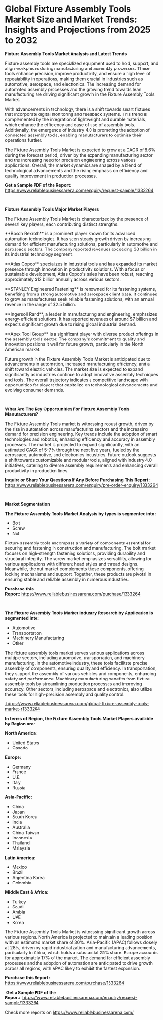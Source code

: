 <p><h1>Global Fixture Assembly Tools Market Size and Market Trends: Insights and Projections from 2025 to 2032</h1></p><p><strong>Fixture Assembly Tools Market Analysis and Latest Trends</strong></p>
<p><p>Fixture assembly tools are specialized equipment used to hold, support, and align workpieces during manufacturing and assembly processes. These tools enhance precision, improve productivity, and ensure a high level of repeatability in operations, making them crucial in industries such as automotive, aerospace, and electronics. The increasing demand for automated assembly processes and the growing trend towards lean manufacturing are driving significant growth in the Fixture Assembly Tools Market.</p><p>With advancements in technology, there is a shift towards smart fixtures that incorporate digital monitoring and feedback systems. This trend is complemented by the integration of lightweight and durable materials, which enhance the efficiency and ease of use of assembly tools. Additionally, the emergence of Industry 4.0 is promoting the adoption of connected assembly tools, enabling manufacturers to optimize their operations further.</p><p>The Fixture Assembly Tools Market is expected to grow at a CAGR of 8.6% during the forecast period, driven by the expanding manufacturing sector and the increasing need for precision engineering across various applications. Overall, the market dynamics are shaped by a blend of technological advancements and the rising emphasis on efficiency and quality improvement in production processes.</p></p>
<p><strong>Get a Sample PDF of the Report:&nbsp;</strong> <a href="https://www.reliablebusinessarena.com/enquiry/request-sample/1333264?utm_campaign=3495&utm_medium=2&utm_source=Github&utm_content=ia&utm_term=24032025&utm_id=fixture-assembly-tools">https://www.reliablebusinessarena.com/enquiry/request-sample/1333264</a></p>
<p>&nbsp;</p>
<p><strong>Fixture Assembly Tools Major Market Players</strong></p>
<p><p>The Fixture Assembly Tools Market is characterized by the presence of several key players, each contributing distinct strengths. </p><p>**Bosch Rexroth** is a prominent player known for its advanced automation technologies. It has seen steady growth driven by increasing demand for efficient manufacturing solutions, particularly in automotive and aerospace sectors. The company reported revenues exceeding $8 billion in its industrial technology segment.</p><p>**Atlas Copco** specializes in industrial tools and has expanded its market presence through innovation in productivity solutions. With a focus on sustainable development, Atlas Copco's sales have been robust, reaching approximately $12 billion annually across various sectors.</p><p>**STANLEY Engineered Fastening** is renowned for its fastening systems, benefiting from a strong automotive and aerospace client base. It continues to grow as manufacturers seek reliable fastening solutions, with an annual revenue in the range of $2.5 billion.</p><p>**Ingersoll Rand**, a leader in manufacturing and engineering, emphasizes energy-efficient solutions. It has reported revenues of around $7 billion and expects significant growth due to rising global industrial demand.</p><p>**Apex Tool Group** is a significant player with diverse product offerings in the assembly tools sector. The company's commitment to quality and innovation positions it well for future growth, particularly in the North American market.</p><p>Future growth in the Fixture Assembly Tools Market is anticipated due to advancements in automation, increased manufacturing efficiency, and a shift toward electric vehicles. The market size is expected to expand significantly as industries continue to adopt innovative assembly techniques and tools. The overall trajectory indicates a competitive landscape with opportunities for players that capitalize on technological advancements and evolving consumer demands.</p></p>
<p>&nbsp;</p>
<p><strong>What Are The Key Opportunities For Fixture Assembly Tools Manufacturers?</strong></p>
<p><p>The Fixture Assembly Tools market is witnessing robust growth, driven by the rise in automation across manufacturing sectors and the increasing demand for precision engineering. Key trends include the adoption of smart technologies and robotics, enhancing efficiency and accuracy in assembly processes. The market is projected to expand significantly, with an estimated CAGR of 5-7% through the next five years, fueled by the aerospace, automotive, and electronics industries. Future outlook suggests a shift towards customizable and modular tools, aligned with Industry 4.0 initiatives, catering to diverse assembly requirements and enhancing overall productivity in production lines.</p></p>
<p><strong>Inquire or Share Your Questions If Any Before Purchasing This Report:</strong> <a href="https://www.reliablebusinessarena.com/enquiry/pre-order-enquiry/1333264?utm_campaign=3495&utm_medium=2&utm_source=Github&utm_content=ia&utm_term=24032025&utm_id=fixture-assembly-tools">https://www.reliablebusinessarena.com/enquiry/pre-order-enquiry/1333264</a></p>
<p>&nbsp;</p>
<p><strong>Market Segmentation</strong></p>
<p><strong>The Fixture Assembly Tools Market Analysis by types is segmented into:</strong></p>
<p><ul><li>Bolt</li><li>Screw</li><li>Nut</li></ul></p>
<p><p>Fixture assembly tools encompass a variety of components essential for securing and fastening in construction and manufacturing. The bolt market focuses on high-strength fastening solutions, providing durability and structural integrity. The screw market emphasizes versatility, allowing for various applications with different head styles and thread designs. Meanwhile, the nut market complements these components, offering locking mechanisms and support. Together, these products are pivotal in ensuring stable and reliable assembly in numerous industries.</p></p>
<p><strong>Purchase this Report:&nbsp;</strong><a href="https://www.reliablebusinessarena.com/purchase/1333264?utm_campaign=3495&utm_medium=2&utm_source=Github&utm_content=ia&utm_term=24032025&utm_id=fixture-assembly-tools">https://www.reliablebusinessarena.com/purchase/1333264</a></p>
<p>&nbsp;</p>
<p><strong>The Fixture Assembly Tools Market Industry Research by Application is segmented into:</strong></p>
<p><ul><li>Automotive</li><li>Transportation</li><li>Machinery Manufacturing</li><li>Other</li></ul></p>
<p><p>The fixture assembly tools market serves various applications across multiple sectors, including automotive, transportation, and machinery manufacturing. In the automotive industry, these tools facilitate precise assembly of components, ensuring quality and efficiency. In transportation, they support the assembly of various vehicles and components, enhancing safety and performance. Machinery manufacturing benefits from fixture assembly tools by streamlining production processes and improving accuracy. Other sectors, including aerospace and electronics, also utilize these tools for high-precision assembly and quality control.</p></p>
<p><a href="https://www.reliablebusinessarena.com/global-fixture-assembly-tools-market-r1333264?utm_campaign=3495&utm_medium=2&utm_source=Github&utm_content=ia&utm_term=24032025&utm_id=fixture-assembly-tools">&nbsp;https://www.reliablebusinessarena.com/global-fixture-assembly-tools-market-r1333264</a></p>
<p><strong>In terms of Region, the Fixture Assembly Tools Market Players available by Region are:</strong></p>
<p>
    <p> <strong> North America: </strong>
        <ul>
            <li>United States</li>
            <li>Canada</li>
        </ul>
        </p> 
    <p> <strong> Europe: </strong>
        <ul>
            <li>Germany</li>
            <li>France</li>
            <li>U.K.</li>
            <li>Italy</li>
            <li>Russia</li>
        </ul>
        </p> 
    <p> <strong> Asia-Pacific: </strong>
        <ul>
            <li>China</li>
            <li>Japan</li>
            <li>South Korea</li>
            <li>India</li>
            <li>Australia</li>
            <li>China Taiwan</li>
            <li>Indonesia</li>
            <li>Thailand</li>
            <li>Malaysia</li>
        </ul>
        </p> 
    <p> <strong> Latin America: </strong>
        <ul>
            <li>Mexico</li>
            <li>Brazil</li>
            <li>Argentina Korea</li>
            <li>Colombia</li>
        </ul>
        </p> 
    <p> <strong> Middle East & Africa: </strong>
        <ul>
            <li>Turkey</li>
            <li>Saudi</li>
            <li>Arabia</li>
            <li>UAE</li>
            <li>Korea</li>
        </ul>
    </p>
    </p>
<p><p>The Fixture Assembly Tools Market is witnessing significant growth across various regions. North America is projected to maintain a leading position with an estimated market share of 30%. Asia-Pacific (APAC) follows closely at 28%, driven by rapid industrialization and manufacturing advancements, particularly in China, which holds a substantial 25% share. Europe accounts for approximately 17% of the market. The demand for efficient assembly processes and the adoption of automation are anticipated to drive growth across all regions, with APAC likely to exhibit the fastest expansion.</p></p>
<p><strong>Purchase this Report: </strong><a href="https://www.reliablebusinessarena.com/purchase/1333264?utm_campaign=3495&utm_medium=2&utm_source=Github&utm_content=ia&utm_term=24032025&utm_id=fixture-assembly-tools">https://www.reliablebusinessarena.com/purchase/1333264</a></p>
<p>&nbsp;<strong>Get a Sample PDF of the Report:&nbsp;&nbsp;</strong><a href="https://www.reliablebusinessarena.com/enquiry/request-sample/1333264?utm_campaign=3495&utm_medium=2&utm_source=Github&utm_content=ia&utm_term=24032025&utm_id=fixture-assembly-tools">https://www.reliablebusinessarena.com/enquiry/request-sample/1333264</a></p>
<p><strong></strong></p>
<p>Check more reports on <a href="https://www.reliablebusinessarena.com/?utm_campaign=3495&utm_medium=2&utm_source=Github&utm_content=ia&utm_term=24032025&utm_id=fixture-assembly-tools">https://www.reliablebusinessarena.com/</a></p>
